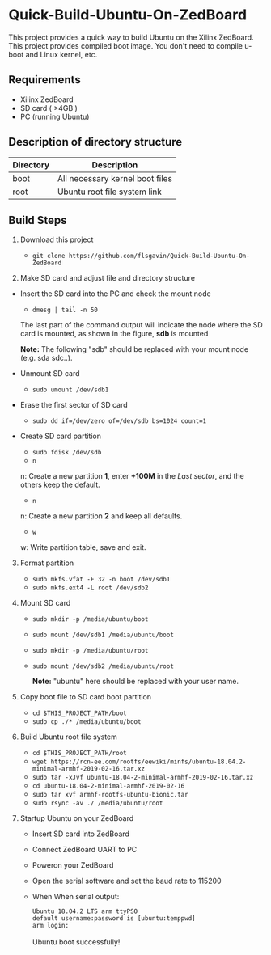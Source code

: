 # Quick-Build-Ubuntu-On-ZedBoard
This project provides a quick way to build Ubuntu on the Xilinx ZedBoard.
This project provides compiled boot image. You don't need to compile u-boot and Linux kernel, etc.

## Requirements
- Xilinx ZedBoard 
- SD card ( >4GB )
- PC (running Ubuntu)

## Description of directory structure
|Directory|Description|
|-|-|
|boot|All necessary kernel boot files|
|root|Ubuntu root file system link|
## Build Steps
1. Download this project

    - `git clone https://github.com/flsgavin/Quick-Build-Ubuntu-On-ZedBoard`

2. Make SD card and adjust file and directory structure
- Insert the SD card into the PC and check the mount node

    - `dmesg | tail -n 50` 

    The last part of the command output will indicate the node where the SD card is mounted, as shown in the figure, **sdb** is mounted

    **Note:** The following "sdb" should be replaced with your mount node (e.g. sda sdc..).
- Unmount SD card 
    - `sudo umount /dev/sdb1`

- Erase the first sector of SD card 
    - `sudo dd if=/dev/zero of=/dev/sdb bs=1024 count=1`

- Create SD card partition 
    - `sudo fdisk /dev/sdb`
    - `n`

    n: Create a new partition **1**, enter **+100M** in the *Last sector*, and the others keep the default.
    - `n`

    n: Create a new partition **2** and keep all defaults.
    - `w`

    w: Write partition table, save and exit.

3. Format partition

    - `sudo mkfs.vfat -F 32 -n boot /dev/sdb1`
    - `sudo mkfs.ext4 -L root /dev/sdb2`

4. Mount SD card

    - `sudo mkdir -p /media/ubuntu/boot`
    - `sudo mount /dev/sdb1 /media/ubuntu/boot`
    - `sudo mkdir -p /media/ubuntu/root`
    - `sudo mount /dev/sdb2 /media/ubuntu/root`

       **Note:** "ubuntu" here should be replaced with your user name.

5. Copy boot file to SD card boot partition

    - `cd $THIS_PROJECT_PATH/boot`
    - `sudo cp ./* /media/ubuntu/boot`

6. Build Ubuntu root file system

    - `cd $THIS_PROJECT_PATH/root`
    - `wget https://rcn-ee.com/rootfs/eewiki/minfs/ubuntu-18.04.2-minimal-armhf-2019-02-16.tar.xz`
    - `sudo tar -xJvf ubuntu-18.04-2-minimal-armhf-2019-02-16.tar.xz`
    - `cd ubuntu-18.04-2-minimal-armhf-2019-02-16`
    - `sudo tar xvf armhf-rootfs-ubuntu-bionic.tar`
    - `sudo rsync -av ./ /media/ubuntu/root`

7. Startup Ubuntu on your ZedBoard

    - Insert SD card into ZedBoard
    - Connect ZedBoard UART to PC
    - Poweron your ZedBoard
    - Open the serial software and set the baud rate to 115200
    - When When serial output:

        `Ubuntu 18.04.2 LTS arm ttyPS0` <br/> 
        `default username:password is [ubuntu:temppwd]`<br/> 
        `arm login:`<br/> 
        <br/>
    Ubuntu boot successfully!
    
